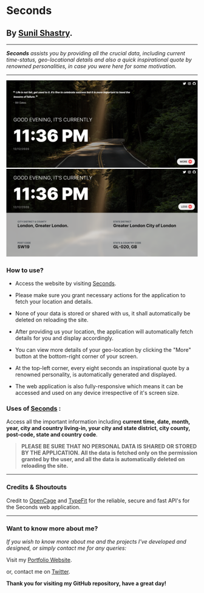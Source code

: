 # Seconds

## By [Sunil Shastry](https://www.sunilshastry.com/ "Sunil Shastry").

---

_**Seconds** assists you by providing all the crucial data, including current time-status, geo-locational details and also a quick inspirational quote by renowned personalities, in case you were here for some motivation._

---

![Seconds](./assets/sxa.png "Seconds")
![Seconds](./assets/sxb.png "Seconds")

### How to use?

- Access the website by visiting [Seconds](https://seconds.netlify.app/ "Seconds").

- Please make sure you grant necessary actions for the application to fetch your location and details.

- None of your data is stored or shared with us, it shall automatically be deleted on reloading the site.

- After providing us your location, the application will automatically fetch details for you and display accordingly.

- You can view more details of your geo-location by clicking the "More" button at the bottom-right corner of your screen.

- At the top-left corner, every eight seconds an inspirational quote by a renowned personality, is automatically generated and displayed.

- The web application is also fully-responsive which means it can be accessed and used on any device irrespective of it's screen size.

### Uses of [Seconds](https://seconds.netlify.app/ "Seconds") :

Access all the important information including **current time, date, month, year, city and country living-in, your city and state district, city county, post-code, state and country code**.

> **PLEASE BE SURE THAT NO PERSONAL DATA IS SHARED OR STORED BY THE APPLICATION. All the data is fetched only on the permission granted by the user, and all the data is automatically deleted on reloading the site.**

---

### **Credits & Shoutouts**

Credit to [OpenCage](https://opencagedata.com/) and [TypeFit](https://type.fit/api/quotes) for the reliable, secure and fast API's for the Seconds web application.

---

### **Want to know more about me?**

_If you wish to know more about me and the projects I've developed and designed, or simply contact me for any queries:_

Visit my [Portfolio Website](https://www.sunilshastry.com/ "Portfolio").

or, contact me on [Twitter](https://twitter.com/sunillshastry/ "Sunil on Twitter").

**Thank you for visiting my GitHub repository, have a great day!**

